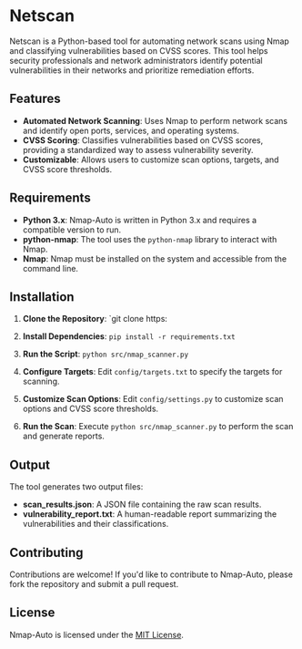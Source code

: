 # Netscan


Netscan is a Python-based tool for automating network scans using Nmap and classifying vulnerabilities based on CVSS scores. This tool helps security professionals and network administrators identify potential vulnerabilities in their networks and prioritize remediation efforts.

## Features
* **Automated Network Scanning**: Uses Nmap to perform network scans and identify open ports, services, and operating systems.
* **CVSS Scoring**: Classifies vulnerabilities based on CVSS scores, providing a standardized way to assess vulnerability severity.
* **Customizable**: Allows users to customize scan options, targets, and CVSS score thresholds.

## Requirements
* **Python 3.x**: Nmap-Auto is written in Python 3.x and requires a compatible version to run.
* **python-nmap**: The tool uses the `python-nmap` library to interact with Nmap.
* **Nmap**: Nmap must be installed on the system and accessible from the command line.

## Installation
1. **Clone the Repository**: `git clone https:                                         
2. **Install Dependencies**: `pip install -r requirements.txt`
3. **Run the Script**: `python src/nmap_scanner.py`

        
1. **Configure Targets**: Edit `config/targets.txt` to specify the targets for scanning.
2. **Customize Scan Options**: Edit `config/settings.py` to customize scan options and CVSS score thresholds.
3. **Run the Scan**: Execute `python src/nmap_scanner.py` to perform the scan and generate reports.

## Output
The tool generates two output files:

* **scan_results.json**: A JSON file containing the raw scan results.
* **vulnerability_report.txt**: A human-readable report summarizing the vulnerabilities and their classifications.

## Contributing
Contributions are welcome! If you'd like to contribute to Nmap-Auto, please fork the repository and submit a pull request.

## License
Nmap-Auto is licensed under the [MIT License](LICENSE).
